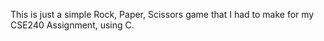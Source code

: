 This is just a simple Rock, Paper, Scissors game that I had to make for my CSE240 Assignment, using C.
